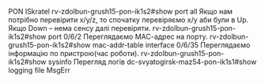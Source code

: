 PON ISkratel 
rv-zdolbun-grush15-pon-ik1s2#show port all 
Якщо нам потрібно перевірити х/y/z, то спочатку перевіряємо x/y аби були в Up. Якщо Down – нема сенсу далі перевіряти. 
rv-zdolbun-grush15-pon-ik1s2#show port 0/6/2 
Переглядаємо МАС-адрес на порту. 
rv-zdolbun-grush15-pon-ik1s2#show mac-addr-table interface 0/6/35 
Переглядаємо інформацію по пристрою(час роботи). 
rv-zdolbun-grush15-pon-ik1s2#show sysinfo 
Перегляд логів
dc-svyatogirsk-maz54-pon-ik1s1#show logging file MsgErr 